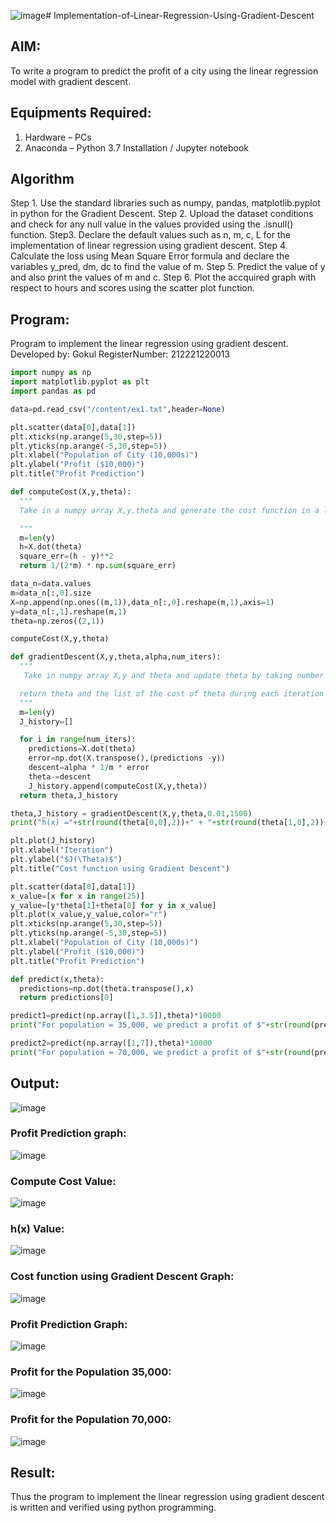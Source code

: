 ![image](https://github.com/babavoss05/Implementation-of-Linear-Regression-Using-Gradient-Descent/assets/103019882/6221dc76-4771-4a70-8a3a-399aef8e2b14)# Implementation-of-Linear-Regression-Using-Gradient-Descent

## AIM:
To write a program to predict the profit of a city using the linear regression model with gradient descent.

## Equipments Required:
1. Hardware – PCs
2. Anaconda – Python 3.7 Installation / Jupyter notebook

## Algorithm
Step 1. Use the standard libraries such as numpy, pandas, matplotlib.pyplot in python for the Gradient Descent.
Step 2. Upload the dataset conditions and check for any null value in the values provided using the .isnull() function.
Step3. Declare the default values such as n, m, c, L for the implementation of linear regression using gradient descent.
Step 4. Calculate the loss using Mean Square Error formula and declare the variables y_pred, dm, dc to find the value of m.
Step 5. Predict the value of y and also print the values of m and c.
Step 6. Plot the accquired graph with respect to hours and scores using the scatter plot function.



## Program:
Program to implement the linear regression using gradient descent.
Developed by: Gokul
RegisterNumber:  212221220013
```py
import numpy as np
import matplotlib.pyplot as plt 
import pandas as pd

data=pd.read_csv("/content/ex1.txt",header=None)

plt.scatter(data[0],data[1])
plt.xticks(np.arange(5,30,step=5))
plt.yticks(np.arange(-5,30,step=5))
plt.xlabel("Population of City (10,000s)")
plt.ylabel("Profit ($10,000)")
plt.title("Profit Prediction")

def computeCost(X,y,theta):
  """
  Take in a numpy array X,y,theta and generate the cost function in a linear regression model

  """
  m=len(y)  
  h=X.dot(theta)
  square_err=(h - y)**2
  return 1/(2*m) * np.sum(square_err)

data_n=data.values
m=data_n[:,0].size
X=np.append(np.ones((m,1)),data_n[:,0].reshape(m,1),axis=1)
y=data_n[:,1].reshape(m,1)
theta=np.zeros((2,1))

computeCost(X,y,theta)

def gradientDescent(X,y,theta,alpha,num_iters):
  """
   Take in numpy array X,y and theta and update theta by taking number with learning rate of alpha

  return theta and the list of the cost of theta during each iteration
  """
  m=len(y)
  J_history=[]

  for i in range(num_iters):
    predictions=X.dot(theta)
    error=np.dot(X.transpose(),(predictions -y))
    descent=alpha * 1/m * error
    theta-=descent
    J_history.append(computeCost(X,y,theta))
  return theta,J_history

theta,J_history = gradientDescent(X,y,theta,0.01,1500)
print("h(x) ="+str(round(theta[0,0],2))+" + "+str(round(theta[1,0],2))+"x1")

plt.plot(J_history)
plt.xlabel("Iteration")
plt.ylabel("$J(\Theta)$")
plt.title("Cost function using Gradient Descent")

plt.scatter(data[0],data[1])
x_value=[x for x in range(25)]
y_value=[y*theta[1]+theta[0] for y in x_value]
plt.plot(x_value,y_value,color="r")
plt.xticks(np.arange(5,30,step=5))
plt.yticks(np.arange(-5,30,step=5))
plt.xlabel("Population of City (10,000s)")
plt.ylabel("Profit ($10,000)")
plt.title("Profit Prediction")

def predict(x,theta):
  predictions=np.dot(theta.transpose(),x)
  return predictions[0]

predict1=predict(np.array([1,3.5]),theta)*10000
print("For population = 35,000, we predict a profit of $"+str(round(predict1,0)))

predict2=predict(np.array([1,7]),theta)*10000
print("For population = 70,000, we predict a profit of $"+str(round(predict2,0)))

```

## Output:

![image](https://github.com/babavoss05/Implementation-of-Linear-Regression-Using-Gradient-Descent/assets/103019882/753073f8-d0a4-4561-bd90-257b00163d45)
### Profit Prediction graph:
![image](https://github.com/babavoss05/Implementation-of-Linear-Regression-Using-Gradient-Descent/assets/103019882/30e2579d-992e-4597-9d10-564e70c388ad)
### Compute Cost Value:
![image](https://github.com/babavoss05/Implementation-of-Linear-Regression-Using-Gradient-Descent/assets/103019882/b600e0c2-04c3-4ec1-bb60-ed78c614d29a)
### h(x) Value:
![image](https://github.com/babavoss05/Implementation-of-Linear-Regression-Using-Gradient-Descent/assets/103019882/f94d90a3-44b0-4932-8d18-fef6de1bfdd7)
### Cost function using Gradient Descent Graph:
![image](https://github.com/babavoss05/Implementation-of-Linear-Regression-Using-Gradient-Descent/assets/103019882/310fe9cb-2bbc-4fec-88cf-6fb726af9ed5)
### Profit Prediction Graph:
![image](https://github.com/babavoss05/Implementation-of-Linear-Regression-Using-Gradient-Descent/assets/103019882/60b3381f-97d1-43f8-ae5e-07e4705211ee)
### Profit for the Population 35,000:
![image](https://github.com/babavoss05/Implementation-of-Linear-Regression-Using-Gradient-Descent/assets/103019882/3781f7e5-f20d-4227-9eb7-2ab375b5313b)
### Profit for the Population 70,000:
![image](https://github.com/babavoss05/Implementation-of-Linear-Regression-Using-Gradient-Descent/assets/103019882/df258169-7789-4ee3-918a-e071c2612e45)

## Result:
Thus the program to implement the linear regression using gradient descent is written and verified using python programming.
